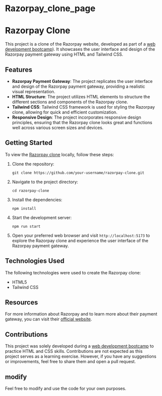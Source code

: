 # Razorpay_clone_page
# Razorpay Clone

This project is a clone of the Razorpay website, developed as part of a [web development bootcamp](https://github.com/satyamkeshri24/Razorpay_clone_page.git)). It showcases the user interface and design of the Razorpay payment gateway using HTML and Tailwind CSS.

## Features

- **Razorpay Payment Gateway**: The project replicates the user interface and design of the Razorpay payment gateway, providing a realistic visual representation.
- **HTML Structure**: The project utilizes HTML elements to structure the different sections and components of the Razorpay clone.
- **Tailwind CSS**: Tailwind CSS framework is used for styling the Razorpay clone, allowing for quick and efficient customization.
- **Responsive Design**: The project incorporates responsive design principles, ensuring that the Razorpay clone looks great and functions well across various screen sizes and devices.

## Getting Started

To view the [Razorpay clone]([https://paywithrazor.netlify.app/#) locally, follow these steps:

1. Clone the repository:

   ```
   git clone https://github.com/your-username/razorpay-clone.git
   ```

2. Navigate to the project directory:

   ```
   cd razorpay-clone
   ```

3. Install the dependencies:

   ```
   npm install
   ```

4. Start the development server:

   ```
   npm run start
   ```

5. Open your preferred web browser and visit `http://localhost:5173` to explore the Razorpay clone and experience the user interface of the Razorpay payment gateway.

## Technologies Used

The following technologies were used to create the Razorpay clone:

- HTML5
- Tailwind CSS

## Resources

For more information about Razorpay and to learn more about their payment gateway, you can visit their [official website](https://www.razorpay.com/).

## Contributions

This project was solely developed during a [web development bootcamp](https://github.com/satyamkeshri24/Razorpay_clone_page.git) to practice HTML and CSS skills. Contributions are not expected as this project serves as a learning exercise. However, if you have any suggestions or improvements, feel free to share them and open a pull request.

## modify

Feel free to modify and use the code for your own purposes.
